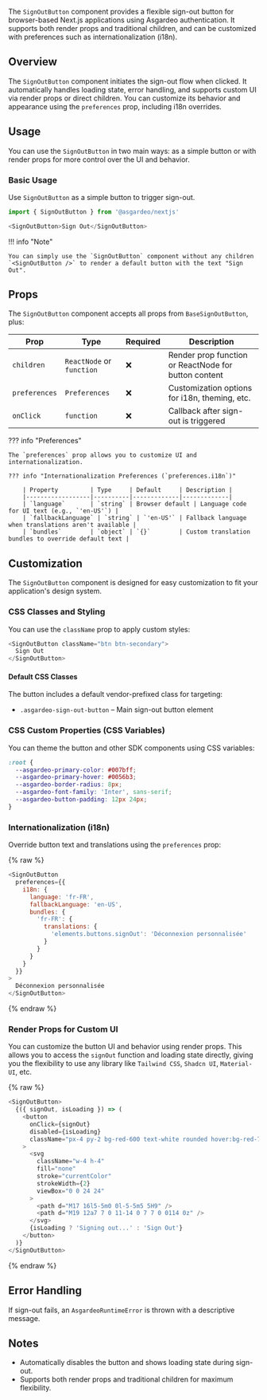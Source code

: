 The `SignOutButton` component provides a flexible sign-out button for browser-based Next.js applications using Asgardeo authentication. It supports both render props and traditional children, and can be customized with preferences such as internationalization (i18n).

## Overview

The `SignOutButton` component initiates the sign-out flow when clicked. It automatically handles loading state, error handling, and supports custom UI via render props or direct children. You can customize its behavior and appearance using the `preferences` prop, including i18n overrides.

## Usage

You can use the `SignOutButton` in two main ways: as a simple button or with render props for more control over the UI and behavior.

### Basic Usage

Use `SignOutButton` as a simple button to trigger sign-out.

```javascript title="SignOutButton Example"
import { SignOutButton } from '@asgardeo/nextjs'

<SignOutButton>Sign Out</SignOutButton>
```

!!! info "Note"

    You can simply use the `SignOutButton` component without any children `<SignOutButton />` to render a default button with the text "Sign Out".

## Props

The `SignOutButton` component accepts all props from `BaseSignOutButton`, plus:

| Prop         | Type                         | Required | Description |
|--------------|-----------------------------|----------|-------------|
| `children`   | `ReactNode` or `function`    | ❌       | Render prop function or ReactNode for button content |
| `preferences`| `Preferences`                | ❌       | Customization options for i18n, theming, etc. |
| `onClick`    | `function`                   | ❌       | Callback after sign-out is triggered |

??? info "Preferences"

    The `preferences` prop allows you to customize UI and internationalization.

    ??? info "Internationalization Preferences (`preferences.i18n`)"

        | Property         | Type     | Default     | Description |
        |------------------|----------|-------------|-------------|
        | `language`       | `string` | Browser default | Language code for UI text (e.g., `'en-US'`) |
        | `fallbackLanguage` | `string` | `'en-US'` | Fallback language when translations aren't available |
        | `bundles`        | `object` | `{}`        | Custom translation bundles to override default text |

## Customization

The `SignOutButton` component is designed for easy customization to fit your application's design system.

### CSS Classes and Styling

You can use the `className` prop to apply custom styles:

```javascript
<SignOutButton className="btn btn-secondary">
  Sign Out
</SignOutButton>
```

#### Default CSS Classes

The button includes a default vendor-prefixed class for targeting:

- `.asgardeo-sign-out-button` – Main sign-out button element

### CSS Custom Properties (CSS Variables)

You can theme the button and other SDK components using CSS variables:

```css
:root {
  --asgardeo-primary-color: #007bff;
  --asgardeo-primary-hover: #0056b3;
  --asgardeo-border-radius: 8px;
  --asgardeo-font-family: 'Inter', sans-serif;
  --asgardeo-button-padding: 12px 24px;
}
```

### Internationalization (i18n)

Override button text and translations using the `preferences` prop:

{% raw %}

```javascript
<SignOutButton
  preferences={{
    i18n: {
      language: 'fr-FR',
      fallbackLanguage: 'en-US',
      bundles: {
        'fr-FR': {
          translations: {
            'elements.buttons.signOut': 'Déconnexion personnalisée'
          }
        }
      }
    }
  }}
>
  Déconnexion personnalisée
</SignOutButton>
```

{% endraw %}

### Render Props for Custom UI

You can customize the button UI and behavior using render props. This allows you to access the `signOut` function and loading state directly, giving you the flexibility to use any library like `Tailwind CSS`, `Shadcn UI`, `Material-UI`, etc.

{% raw %}

```javascript
<SignOutButton>
  {({ signOut, isLoading }) => (
    <button
      onClick={signOut}
      disabled={isLoading}
      className="px-4 py-2 bg-red-600 text-white rounded hover:bg-red-700 transition disabled:opacity-50 flex items-center gap-2"
    >
      <svg
        className="w-4 h-4"
        fill="none"
        stroke="currentColor"
        strokeWidth={2}
        viewBox="0 0 24 24"
      >
        <path d="M17 16l5-5m0 0l-5-5m5 5H9" />
        <path d="M19 12a7 7 0 11-14 0 7 7 0 0114 0z" />
      </svg>
      {isLoading ? 'Signing out...' : 'Sign Out'}
    </button>
  )}
</SignOutButton>
```

{% endraw %}

## Error Handling

If sign-out fails, an `AsgardeoRuntimeError` is thrown with a descriptive message.

## Notes

- Automatically disables the button and shows loading state during sign-out.
- Supports both render props and traditional children for maximum flexibility.
